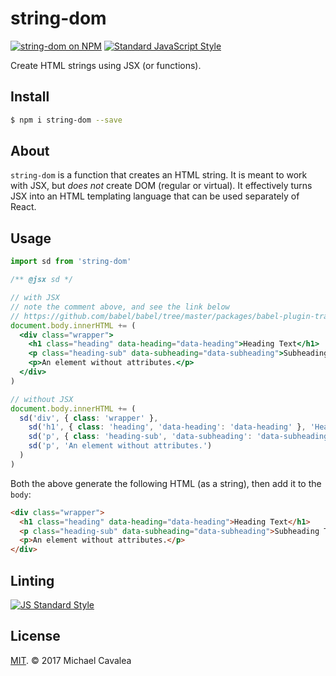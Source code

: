 # string-dom

[![string-dom on NPM](https://img.shields.io/npm/v/string-dom.svg?style=flat-square)](https://www.npmjs.com/package/string-dom) [![Standard JavaScript Style](https://img.shields.io/badge/code_style-standard-brightgreen.svg?style=flat-square)](http://standardjs.com/)

Create HTML strings using JSX (or functions).

## Install

```sh
$ npm i string-dom --save
```

## About

`string-dom` is a function that creates an HTML string. It is meant to work with JSX, but _does not_ create DOM (regular or virtual). It effectively turns JSX into an HTML templating language that can be used separately of React.

## Usage

```jsx
import sd from 'string-dom'

/** @jsx sd */

// with JSX
// note the comment above, and see the link below
// https://github.com/babel/babel/tree/master/packages/babel-plugin-transform-react-jsx#custom
document.body.innerHTML += (
  <div class="wrapper">
    <h1 class="heading" data-heading="data-heading">Heading Text</h1>
    <p class="heading-sub" data-subheading="data-subheading">Subheading Text</p>
    <p>An element without attributes.</p>
  </div>
)

// without JSX
document.body.innerHTML += (
  sd('div', { class: 'wrapper' },
    sd('h1', { class: 'heading', 'data-heading': 'data-heading' }, 'Heading Text'),
    sd('p', { class: 'heading-sub', 'data-subheading': 'data-subheading' }, 'Subheading Text'),
    sd('p', 'An element without attributes.')
  )
)
```

Both the above generate the following HTML (as a string), then add it to the `body`:

```html
<div class="wrapper">
  <h1 class="heading" data-heading="data-heading">Heading Text</h1>
  <p class="heading-sub" data-subheading="data-subheading">Subheading Text</p>
  <p>An element without attributes.</p>
</div>
```

## Linting

[![JS Standard Style](https://cdn.rawgit.com/feross/standard/master/badge.svg)](http://standardjs.com)

## License

[MIT](https://opensource.org/licenses/MIT). © 2017 Michael Cavalea
